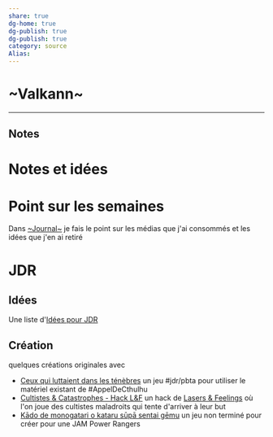 ```yaml
---
share: true 
dg-home: true
dg-publish: true
dg-publish: true
category: source
Alias:
---
```


# ~Valkann~

***

## Notes
# Notes et idées

# Point sur les semaines
Dans [~Journal~](~Journal~.md) je fais le point sur les médias que j'ai consommés et les idées que j'en ai retiré

# JDR 

## Idées 

Une liste d'[Idées pour JDR](./Id%C3%A9es%20pour%20JDR.md)

## Création

quelques créations originales avec 
- [Ceux qui luttaient dans les ténèbres](../projets/cthulhu_pbta/Ceux%20qui%20luttaient%20dans%20les%20t%C3%A9n%C3%A8bres.md) un jeu #jdr/pbta pour utiliser le matériel existant de #AppelDeCthulhu 
- [Cultistes & Catastrophes - Hack L&F](../projets/C&C/L&F/Cultistes%20&%20Catastrophes%20-%20Hack%20L&F.md) un hack de [Lasers & Feelings](Lasers%20&%20Feelings.md) où l'on joue des cultistes maladroits qui tente d'arriver à leur but
- [Kādo de monogatari o kataru sūpā sentai gēmu](../projets/Kado/K%C4%81do%20de%20monogatari%20o%20kataru%20s%C5%ABp%C4%81%20sentai%20g%C4%93mu.md) un jeu non terminé pour créer pour une JAM Power Rangers


